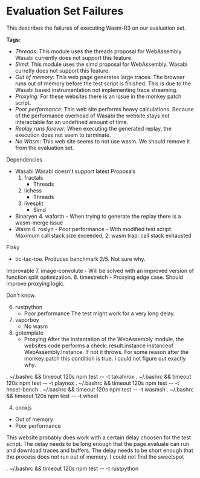 # Evaluation Set Failures

This describes the failures of executing Wasm-R3 on our evaluation set.

**Tags:**
- *Threads:*
This module uses the threads proposal for WebAssembly.
Wasabi currently does not support this feature.
- *Simd:*
This module uses the simd proposal for WebAssembly.
Wasabi curretly does not support this feature.
- *Out of memory:*
This web page generates large traces. The browser runs out of memory before the test script is finished.
This is due to the Wasabi based instrumentation not implementing trace streaming.
- *Proxying:*
For these websites there is an issue in the monkey patch script.
- *Poor performance:*
This web site performs heavy calculations.
Because of the performance overhead of Wasabi the website stays not interactable for an undefined amount of time.
- *Replay runs forever:*
When executing the generated replay, the execution does not seem to terminate.
- *No Wasm:*
This web site seems to not use wasm.
We should remove it from the evaluation set.

Dependencies
- Wasabi
    Wasabi doesn't support latest Proposals
    1. fractals
        - Threads
    2. lichess
        - Threads
    3. livesplit
        - Simd
- Binaryen
    4. waforth
        - When trying to generate the replay there is a wasm-merge issue
- Wasm
    6. roslyn
        - Poor performance
        - With modified test script: Maximum call stack size exceeded, 2: wasm trap: call stack exhausted

Flaky
  - tic-tac-toe. Produces benchmark 2/5. Not sure why.

Improvable 
7. image-convolute
    - Will be solved with an improved version of function split optimization.
8. timestretch
    - Proxying edge case. Should improve proxying logic.

Don't know.

6. rustpython
    - Poor performance
    The test might work for a very long delay.
10. vaporboy
    - No wasm
2. gotemplate
    - Proxying
    After the instantation of the WebAssembly module, the websites code performs a check: result.instance instanceof WebAssembly.Instance.
    If not it throws. For some reason after the monkey patch this condition is true. I could not figure out exactly why.

. ~/.bashrc && timeout 120s npm test -- -t takahirox
. ~/.bashrc && timeout 120s npm test -- -t playnox
. ~/.bashrc && timeout 120s npm test -- -t hnset-bench
. ~/.bashrc && timeout 120s npm test -- -t wasmsh
. ~/.bashrc && timeout 120s npm test -- -t wheel



4. onnxjs
- Out of memory
- Poor performance

This website probably does work with a certain delay choosen for the test script.
The delay needs to be long enough that the page.evaluate can run and download traces and buffers.
The delay needs to be short enough that the process does not run out of memory.
I could not find the sweetspot

. ~/.bashrc && timeout 120s npm test -- -t rustpython